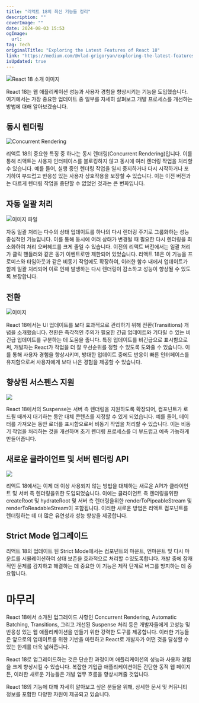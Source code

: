 ```yaml
---
title: "리액트 18의 최신 기능들 정리"
description: ""
coverImage: ""
date: 2024-08-03 15:53
ogImage:
  url:
tag: Tech
originalTitle: "Exploring the Latest Features of React 18"
link: "https://medium.com/@vlad-grigoryan/exploring-the-latest-features-of-react-18-1240ad0663e1"
isUpdated: true
---
```


![React 18 소개 이미지](/assets/img/ExploringtheLatestFeaturesofReact18_0.png)

React 18는 웹 애플리케이션 성능과 사용자 경험을 향상시키는 기능을 도입했습니다. 여기에서는 가장 중요한 업데이트 중 일부를 자세히 살펴보고 개발 프로세스를 개선하는 방법에 대해 알아보겠습니다.

## 동시 렌더링

![Concurrent Rendering](/assets/img/ExploringtheLatestFeaturesofReact18_1.png)

<!-- seedividend - 사각형 -->

<ins class="adsbygoogle"
     style="display:block"
     data-ad-client="ca-pub-4877378276818686"
     data-ad-slot="1898504329"
     data-ad-format="auto"
     data-full-width-responsive="true"></ins>

<script>
     (adsbygoogle = window.adsbygoogle || []).push({});
</script>

리액트 18의 중요한 특징 중 하나는 동시 렌더링(Concurrent Rendering)입니다. 이를 통해 리액트는 사용자 인터페이스를 블로킹하지 않고 동시에 여러 렌더링 작업을 처리할 수 있습니다. 예를 들어, 실행 중인 렌더링 작업을 일시 중지하거나 다시 시작하거나 포기하여 부드럽고 반응성 있는 사용자 상호작용을 보장할 수 있습니다. 이는 이전 버전과는 다르게 렌더링 작업을 중단할 수 없었던 것과는 큰 변화입니다.

## 자동 일괄 처리

![이미지 파일](/assets/img/ExploringtheLatestFeaturesofReact18_2.png)

자동 일괄 처리는 다수의 상태 업데이트를 하나의 다시 렌더링 주기로 그룹화하는 성능 중심적인 기능입니다. 이를 통해 동시에 여러 상태가 변경될 때 필요한 다시 렌더링을 최소화하여 처리 오버헤드를 크게 줄일 수 있습니다. 이전의 리액트 버전에서는 일괄 처리가 클릭 핸들러와 같은 동기 이벤트로만 제한되어 있었습니다. 리액트 18은 이 기능을 프로미스와 타임아웃과 같은 비동기 작업에도 확장하여, 이러한 함수 내에서 업데이트가 함께 일괄 처리되어 이로 인해 발생하는 다시 렌더링이 감소하고 성능이 향상될 수 있도록 보장합니다.

<!-- seedividend - 사각형 -->

<ins class="adsbygoogle"
     style="display:block"
     data-ad-client="ca-pub-4877378276818686"
     data-ad-slot="1898504329"
     data-ad-format="auto"
     data-full-width-responsive="true"></ins>

<script>
     (adsbygoogle = window.adsbygoogle || []).push({});
</script>

## 전환

![이미지](/assets/img/ExploringtheLatestFeaturesofReact18_3.png)

React 18에서는 UI 업데이트를 보다 효과적으로 관리하기 위해 전환(Transitions) 개념을 소개했습니다. 전환은 즉각적인 주의가 필요한 긴급 업데이트와 기다릴 수 있는 비긴급 업데이트를 구분하는 데 도움을 줍니다. 특정 업데이트를 비긴급으로 표시함으로써, 개발자는 React가 작업을 더 잘 우선순위를 정할 수 있도록 도와줄 수 있습니다. 이를 통해 사용자 경험을 향상시키며, 방대한 업데이트 중에도 반응이 빠른 인터페이스를 유지함으로써 사용자에게 보다 나은 경험을 제공할 수 있습니다.

## 향상된 서스펜스 지원

<!-- seedividend - 사각형 -->

<ins class="adsbygoogle"
     style="display:block"
     data-ad-client="ca-pub-4877378276818686"
     data-ad-slot="1898504329"
     data-ad-format="auto"
     data-full-width-responsive="true"></ins>

<script>
     (adsbygoogle = window.adsbygoogle || []).push({});
</script>

<img src="/assets/img/ExploringtheLatestFeaturesofReact18_4.png" />

React 18에서의 Suspense는 서버 측 렌더링을 지원하도록 확장되어, 컴포넌트가 로드될 때까지 대기하는 동안 대체 콘텐츠를 지정할 수 있게 되었습니다. 예를 들어, 데이터를 가져오는 동안 로더를 표시함으로써 비동기 작업을 처리할 수 있습니다. 이는 비동기 작업을 처리하는 것을 개선하며 초기 렌더링 프로세스를 더 부드럽고 예측 가능하게 만들어줍니다.

## 새로운 클라이언트 및 서버 렌더링 API

<img src="/assets/img/ExploringtheLatestFeaturesofReact18_5.png" />

<!-- seedividend - 사각형 -->

<ins class="adsbygoogle"
     style="display:block"
     data-ad-client="ca-pub-4877378276818686"
     data-ad-slot="1898504329"
     data-ad-format="auto"
     data-full-width-responsive="true"></ins>

<script>
     (adsbygoogle = window.adsbygoogle || []).push({});
</script>

리액트 18에서는 이제 더 이상 사용되지 않는 방법을 대체하는 새로운 API가 클라이언트 및 서버 측 렌더링을위한 도입되었습니다. 이에는 클라이언트 측 렌더링을위한 createRoot 및 hydrateRoot 및 서버 측 렌더링을위한 renderToPipeableStream 및 renderToReadableStream이 포함됩니다. 이러한 새로운 방법은 리액트 컴포넌트를 렌더링하는 데 더 많은 유연성과 성능 향상을 제공합니다.

## Strict Mode 업그레이드

리액트 18의 업데이트 된 Strict Mode에서는 컴포넌트의 마운트, 언마운트 및 다시 마운트를 시뮬레이션하여 상태 보존을 효과적으로 처리할 수있도록합니다. 개발 중에 잠재적인 문제를 감지하고 해결하는 데 중요한 이 기능은 제작 단계로 버그를 방지하는 데 중요합니다.

# 마무리

<!-- seedividend - 사각형 -->

<ins class="adsbygoogle"
     style="display:block"
     data-ad-client="ca-pub-4877378276818686"
     data-ad-slot="1898504329"
     data-ad-format="auto"
     data-full-width-responsive="true"></ins>

<script>
     (adsbygoogle = window.adsbygoogle || []).push({});
</script>

React 18에서 소개된 업그레이드 사항인 Concurrent Rendering, Automatic Batching, Transitions, 그리고 개선된 Suspense 처리 등은 개발자들에게 고성능 및 반응성 있는 웹 애플리케이션을 만들기 위한 강력한 도구를 제공합니다. 이러한 기능들은 앞으로의 업데이트를 위한 기반을 마련하고 React로 개발자가 어떤 것을 달성할 수 있는 한계를 더욱 넓혀줍니다.

React 18로 업그레이드하는 것은 단순한 과정이며 애플리케이션의 성능과 사용자 경험을 크게 향상시킬 수 있습니다. 복잡한 기업급 애플리케이션이든 간단한 동적 웹 페이지든, 이러한 새로운 기능들은 개발 업무 흐름을 향상시켜줄 것입니다.

React 18의 기능에 대해 자세히 알아보고 싶은 분들을 위해, 상세한 문서 및 커뮤니티 정보를 포함한 다양한 자원이 제공되고 있습니다.
